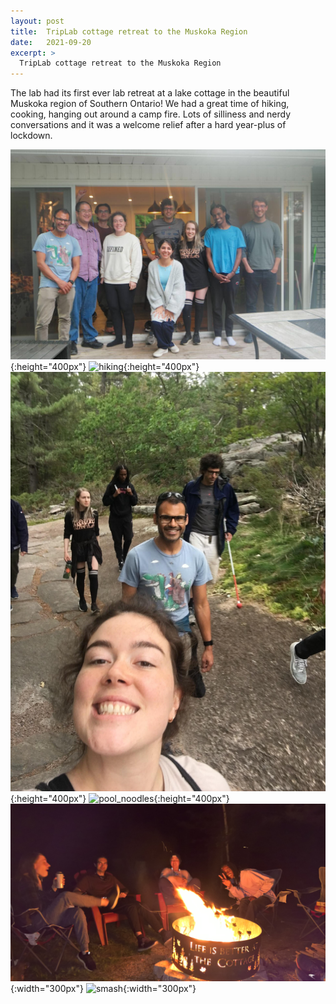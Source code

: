 ```yaml
---
layout: post
title:  TripLab cottage retreat to the Muskoka Region
date:   2021-09-20
excerpt: >
  TripLab cottage retreat to the Muskoka Region
---
```


The lab had its first ever lab retreat at a lake cottage in the beautiful Muskoka region of Southern Ontario! 
We had a great time of hiking, cooking, hanging out around a camp fire. Lots of silliness and nerdy conversations and it was a welcome relief after a hard year-plus of lockdown. 

![lab_photo_cottage_2021](/images/lab_fun/cottage_2021/lab_photo_cottage_2021.jpg "lab_photo"){:height="400px"}
![hiking](/images/lab_fun/cottage_2021/hiking.jpg "hiking"){:height="400px"}
![hiking2](/images/lab_fun/cottage_2021/hiking2.jpg "hiking2"){:height="400px"}
![pool_noodles](/images/lab_fun/cottage_2021/pool_noodles.jpg "pool_noodles"){:height="400px"}
![campfire](/images/lab_fun/cottage_2021/campfire.jpg "campfire"){:width="300px"}
![smash](/images/lab_fun/cottage_2021/smash.jpg "smash"){:width="300px"}



